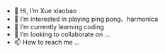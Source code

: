 - 👋 Hi, I’m Xue xiaobao
- 👀 I’m interested in playing ping pong、harmonica
- 🌱 I’m currently learning coding
- 💞️ I’m looking to collaborate on ...
- 📫 How to reach me ...

<!---
meow1995328/meow1995328 is a ✨ special ✨ repository because its `README.md` (this file) appears on your GitHub profile.
You can click the Preview link to take a look at your changes.
--->
